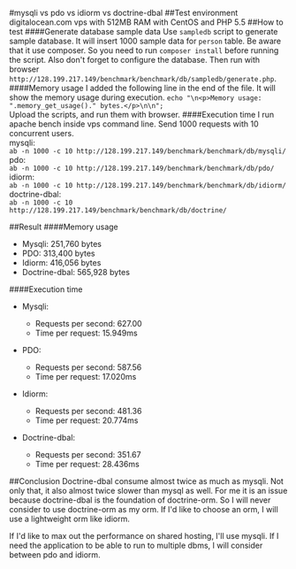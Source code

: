 #mysqli vs pdo vs idiorm vs doctrine-dbal
##Test environment
digitalocean.com vps with 512MB RAM with CentOS and PHP 5.5
##How to test
####Generate database sample data
Use `sampledb` script to generate sample database. It will insert 1000 sample data for `person` table. Be aware that it use composer. So you need to run `composer install` before running the script. Also don't forget to configure the database.
Then run with browser `http://128.199.217.149/benchmark/benchmark/db/sampledb/generate.php`.
####Memory usage
I added the following line in the end of the file. It will show the memory usage  during execution.
`echo "\n<p>Memory usage: ".memory_get_usage()." bytes.</p>\n\n";`
<br>Upload the scripts, and run them with browser.
####Execution time
I run apache bench inside vps command line. Send 1000 requests with 10 concurrent users. 
<br>mysqli:<br>
`ab -n 1000 -c 10 http://128.199.217.149/benchmark/benchmark/db/mysqli/`
<br>pdo:<br>
`ab -n 1000 -c 10 http://128.199.217.149/benchmark/benchmark/db/pdo/`
<br>idiorm:<br>
`ab -n 1000 -c 10 http://128.199.217.149/benchmark/benchmark/db/idiorm/`
<br>doctrine-dbal:<br>
`ab -n 1000 -c 10 http://128.199.217.149/benchmark/benchmark/db/doctrine/`

##Result
####Memory usage
* Mysqli: 251,760 bytes
* PDO: 313,400 bytes
* Idiorm: 416,056 bytes
* Doctrine-dbal: 565,928 bytes 

####Execution time
* Mysqli: 
	* Requests per second: 627.00
	* Time per request: 15.949ms
	
* PDO: 
	* Requests per second: 587.56
	* Time per request: 17.020ms

* Idiorm: 
	* Requests per second: 481.36
	* Time per request: 20.774ms

* Doctrine-dbal: 
	* Requests per second: 351.67
	* Time per request: 28.436ms

##Conclusion
Doctrine-dbal consume almost twice as much as mysqli. Not only that, it also almost twice slower than mysql as well. For me it is an issue because doctrine-dbal is the foundation of doctrine-orm. So I will never consider to use doctrine-orm as my orm. If I'd like to choose an orm, I will use a lightweight orm like idiorm.

If I'd like to max out the performance on shared hosting, I'll use mysqli. If I need the application to be able to run to multiple dbms, I will consider between pdo and idiorm.

